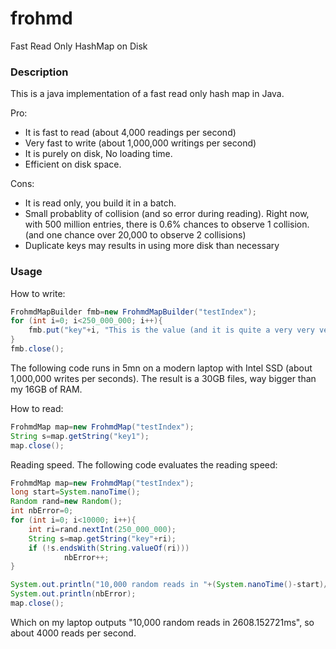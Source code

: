 # frohmd
Fast Read Only HashMap on Disk

### Description

This is a java implementation of a fast read only hash map in Java. 

Pro: 
- It is fast to read (about 4,000 readings per second)
- Very fast to write (about 1,000,000 writings per second)
- It is purely on disk, No loading time.
- Efficient on disk space.

Cons:
- It is read only, you build it in a batch.
- Small probablity of collision (and so error during reading). 
 Right now, with 500 million entries, there is 0.6% chances to observe 1 collision. (and one chance over 20,000 to observe 2 collisions)
- Duplicate keys may results in using more disk than necessary

### Usage

How to write:
```java
FrohmdMapBuilder fmb=new FrohmdMapBuilder("testIndex");
for (int i=0; i<250_000_000; i++){
	fmb.put("key"+i, "This is the value (and it is quite a very very very long value) for the key. "+i);
}
fmb.close();
```
The following code runs in 5mn on a modern laptop with Intel SSD (about 1,000,000 writes per seconds). The result is a 30GB files, way bigger than my 16GB of RAM.

How to read:
```java
FrohmdMap map=new FrohmdMap("testIndex");
String s=map.getString("key1");
map.close();
```

Reading speed. The following code evaluates the reading speed:
```java
FrohmdMap map=new FrohmdMap("testIndex");
long start=System.nanoTime();
Random rand=new Random();
int nbError=0;
for (int i=0; i<10000; i++){
	int ri=rand.nextInt(250_000_000);
	String s=map.getString("key"+ri);
	if (!s.endsWith(String.valueOf(ri)))
			nbError++;
}

System.out.println("10,000 random reads in "+(System.nanoTime()-start)/1e6+"ms");
System.out.println(nbError);
map.close();
```
Which on my laptop outputs "10,000 random reads in 2608.152721ms", so about 4000 reads per second.

